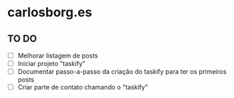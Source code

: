 # carlosborg.es

## TO DO

- [ ] Melhorar listagem de posts
- [ ] Iniciar projeto "taskify"
- [ ] Documentar passo-a-passo da criação do taskify para ter os primeiros posts
- [ ] Criar parte de contato chamando o "taskify"
